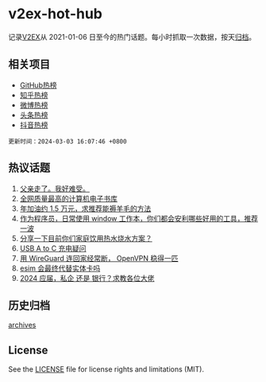 # v2ex-hot-hub

 记录[V2EX](https://www.v2ex.com/)从 2021-01-06 日至今的热门话题。每小时抓取一次数据，按天[归档](archives)。
 
 ## 相关项目

- [GitHub热榜](https://github.com/it985/github-hot-hub)
- [知乎热榜](https://github.com/it985/zhihu-hot-hub)
- [微博热榜](https://github.com/it985/weibo-hot-hub)
- [头条热榜](https://github.com/it985/toutiao-hot-hub)
- [抖音热榜](https://github.com/it985/douyin-hot-hub)


 `更新时间：2024-03-03 16:07:46 +0800`

## 热议话题

1. [父亲走了。我好难受。](https://www.v2ex.com/t/1020051)
1. [全网质量最高的计算机电子书库](https://www.v2ex.com/t/1020170)
1. [年加油约 1.5 万元，求推荐能褥羊毛的方法](https://www.v2ex.com/t/1020083)
1. [作为程序员，日常使用 window 工作本，你们都会安利哪些好用的工具，推荐一波](https://www.v2ex.com/t/1020166)
1. [分享一下目前你们家庭饮用热水烧水方案？](https://www.v2ex.com/t/1020149)
1. [USB A to C 充电疑问](https://www.v2ex.com/t/1020109)
1. [用 WireGuard 连回家经常断， OpenVPN 稳得一匹](https://www.v2ex.com/t/1020069)
1. [esim 会最终代替实体卡吗](https://www.v2ex.com/t/1020161)
1. [2024 应届，私企 还是 银行？求教各位大佬](https://www.v2ex.com/t/1020104)

## 历史归档

[archives](archives)

## License

See the [LICENSE](LICENSE) file for license rights and limitations (MIT).
